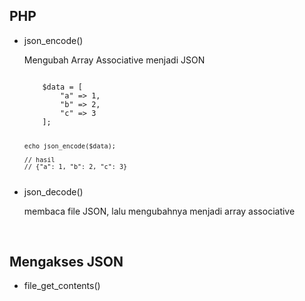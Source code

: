 <h2>PHP</h2>
<ul>
<li>json_encode()</li>
<p>Mengubah Array Associative menjadi JSON</p>

<code>
    $data = [
        "a" => 1,
        "b" => 2,
        "c" => 3
    ];

    echo json_encode($data);

    // hasil
    // {"a": 1, "b": 2, "c": 3}

</code>

<li>json_decode()</li>
<p>membaca file JSON, lalu mengubahnya menjadi array associative</p>
</ul>
<br>
<h2>Mengakses JSON</h2>
<ul>
<li>file_get_contents()</li>
</ul>
